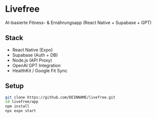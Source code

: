 
# Livefree 
AI-basierte Fitness- & Ernährungsapp (React Native + Supabase + GPT)

## Stack
- React Native (Expo)
- Supabase (Auth + DB)
- Node.js (API Proxy)
- OpenAI GPT Integration
- HealthKit / Google Fit Sync

## Setup
```bash
git clone https://github.com/DEINNAME/livefree.git
cd livefree/app
npm install
npx expo start
